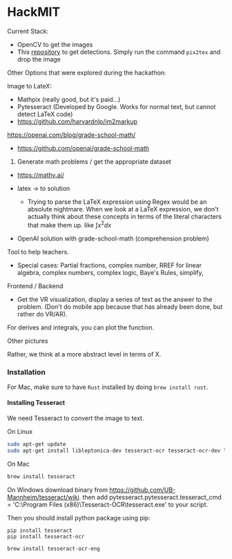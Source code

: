 # HackMIT

Current Stack:
- OpenCV to get the images
- This [repository](https://github.com/lukas-blecher/LaTeX-OCR) to get detections. Simply run the command `pix2tex` and drop the image


Other Options that were explored during the hackathon:

Image to LateX:
- Mathpix (really good, but it's paid...)
- Pytesseract (Developed by Google. Works for normal text, but cannot detect LaTeX code)
- https://github.com/harvardnlp/im2markup

https://openai.com/blog/grade-school-math/
- https://github.com/openai/grade-school-math

1. Generate math problems / get the appropriate dataset
- https://mathy.ai/

- latex -> to solution
	- Trying to parse the LaTeX expression using Regex would be an absolute nightmare. When we look at a LaTeX expression, we don't actually think about these concepts in terms of the literal characters that make them up.
like $\int x^2dx$
- OpenAI solution with grade-school-math (comprehension problem)

Tool to help teachers.
- Special cases: Partial fractions, complex number, RREF for linear algebra, complex numbers, complex logic,  Baye's Rules,  simplify, 

Frontend / Backend
- Get the VR visualization, display a series of text as the answer to the problem. (Don't do mobile app because that has already been done, but rather do VR/AR).

For derives and integrals, you can plot the function.

Other pictures

Rather, we think at a more abstract level in terms of X.

### Installation
For Mac, make sure to have `Rust` installed by doing `brew install rust`. 




#### Installing Tesseract
We need Tesseract to convert the image to text.

On Linux
```bash
sudo apt-get update
sudo apt-get install libleptonica-dev tesseract-ocr tesseract-ocr-dev libtesseract-dev python3-pil tesseract-ocr-eng tesseract-ocr-script-latn
```
On Mac
```bash
brew install tesseract
```
On Windows
download binary from https://github.com/UB-Mannheim/tesseract/wiki. then add pytesseract.pytesseract.tesseract_cmd = 'C:\Program Files (x86)\Tesseract-OCR\tesseract.exe' to your script.

Then you should install python package using pip:
```
pip install tesseract
pip install tesseract-ocr
```

```
brew install tesseract-ocr-eng
```